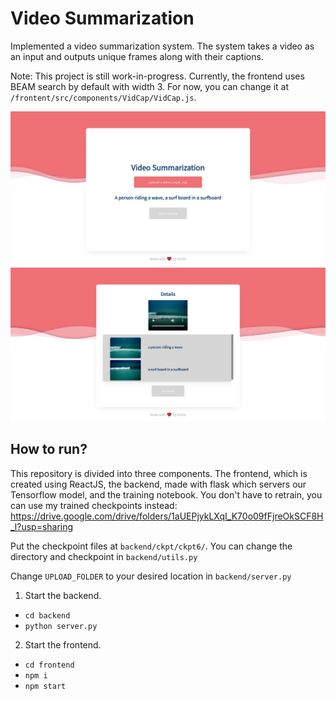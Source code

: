 # Video Summarization

Implemented a video summarization system. The system takes a video as an input and outputs unique frames along with their captions.

Note: This project is still work-in-progress. Currently, the frontend uses BEAM search by default with width 3. For now, you can change it at `/frontent/src/components/VidCap/VidCap.js`. 

![Home](images/default.png)
![Details](images/default1.png)

## How to run?

This repository is divided into three components. The frontend, which is created using ReactJS, the backend, made with flask which servers our Tensorflow model, and the training notebook. You don't have to retrain, you can use my trained checkpoints instead: https://drive.google.com/drive/folders/1aUEPjykLXqI_K70o09fFjreOkSCF8H_l?usp=sharing

Put the checkpoint files at `backend/ckpt/ckpt6/`. You can change the directory and checkpoint in `backend/utils.py`

Change `UPLOAD_FOLDER` to your desired location in `backend/server.py`

1) Start the backend.
* `cd backend`
* `python server.py`

2) Start the frontend.
* `cd frontend`
* `npm i`
* `npm start`
